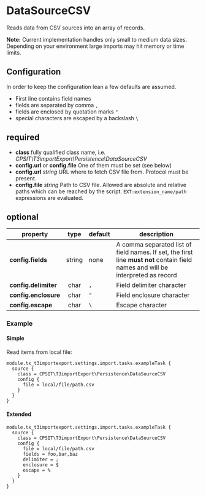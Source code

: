 DataSourceCSV
=============

Reads data from CSV sources into an array of records.  

**Note:** Current implementation handles only small to medium data sizes. Depending on your environment large imports may hit memory or time limits.


## Configuration
In order to keep the configuration lean a few defaults are assumed.
* First line contains field names
* fields are separated by comma `,`
* fields are enclosed by quotation marks `"`
* special characters are escaped by a backslash `\ `

## required
* **class** fully qualified class name, i.e. *CPSIT\T3importExport\Persistence\DataSourceCSV*
* **config.url** or **config.file** One of them must be set (see below)
* **config.url** *string* URL where to fetch CSV file from. Protocol must be present.
* **config.file** *string* Path to CSV file. Allowed are absolute and relative paths which can be reached by the script. 
`EXT:extension_name/path` expressions are evaluated.

## optional
| property               | type   | default | description       | 
| -----------------------|:------:|---------|-------------------|
| **config.fields**      | string | none    | A comma separated list of field names. If set, the first line **must not** contain field names and will be interpreted as record |
| **config.delimiter**   | char   | `,`     | Field delimiter character |
| **config.enclosure**   | char   | `"`     | Field enclosure character |
| **config.escape**      | char   | `\ `    | Escape character |

### Example

#### Simple
Read items from local file:
```
module.tx_t3importexport.settings.import.tasks.exampleTask {
  source {
    class = CPSIT\T3importExport\Persistence\DataSourceCSV
    config {
      file = local/file/path.csv
    }
  }
}
```
#### Extended
```
module.tx_t3importexport.settings.import.tasks.exampleTask {
  source {
    class = CPSIT\T3importExport\Persistence\DataSourceCSV
    config {
      file = local/file/path.csv
      fields = foo,bar,baz
      delimiter = ;
      enclosure = $
      escape = %
    }
  }
}
```

